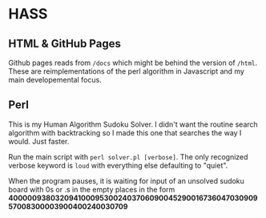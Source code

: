 # HASS

## HTML & GitHub Pages

Github pages reads from `/docs` which might be behind the version of `/html`. These are reimplementations of the perl algorithm in Javascript and my main developemental focus.

## Perl
This is my Human Algorithm Sudoku Solver. I didn't want the routine search algorithm with backtracking so I made this one that searches the way I would. Just faster.

Run the main script with `perl solver.pl [verbose]`. The only recognized verbose keyword is `loud` with everything else defaulting to "quiet".

When the program pauses, it is waiting for input of an unsolved sudoku board with 0s or .s in the empty places in the form __400000938032094100095300240370609004529001673604703090957008300003900400240030709__